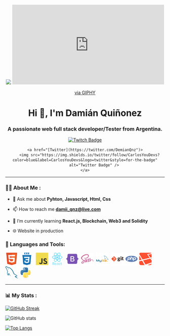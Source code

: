 <div id="header" align="center">
    <img src="https://giphy.com/gifs/coxQHKASG60HrHtvkt" width="200" />
    <iframe src="https://giphy.com/embed/coxQHKASG60HrHtvkt" width="480" height="251" frameBorder="0" class="giphy-embed" allowFullScreen></iframe><p><a href="https://giphy.com/gifs/coxQHKASG60HrHtvkt">via GIPHY</a></p>
    <h1 align="center">Hi 👋, I'm Damián Quiñonez</h1>
    <h3 align="center">A passionate web full stack developer/Tester from Argentina.</h3>
</div>


<div id="badges" align="center">
    <a href="[LinkedIn](https://linkedin.com/damianqnz)">
        <img src="https://img.shields.io/twitch/status/youdevs?color=purple&logo=twitch&style=for-the-badge"
            alt="Twitch Badge" />
    </a>
    
    <a href="[Twitter](https://twitter.com/DemianQnz")>
        <img src="https://img.shields.io/twitter/follow/CarlosYouDevs?color=blue&label=CarlosYouDevs&logo=twitter&style=for-the-badge"
            alt="Twitter Badge" />
    </a>
</div>

---

### 👨‍💻 About Me :

- 💬 Ask me about **Pyhton, Javascript, Html, Css**

- 📫 How to reach me **damii_qnz@live.com**

- 🌱 I’m currently learning **React.js, Blockchain, Web3 and Solidity**

- 🌐 Website in production


<div align="left">
    <h3>🔨 Languages and Tools:</h3>
    <div>
        <img src="https://github.com/devicons/devicon/blob/master/icons/html5/html5-original.svg" title="HTML5" alt="HTML" width="40" height="40"/>&nbsp;
        <img src="https://github.com/devicons/devicon/blob/master/icons/css3/css3-plain-wordmark.svg"  title="CSS3" alt="CSS" width="40" height="40"/>&nbsp;
        <img src="https://github.com/devicons/devicon/blob/master/icons/javascript/javascript-original.svg" title="JavaScript" alt="JavaScript" width="40" height="40"/>&nbsp;
        <img src="https://github.com/devicons/devicon/blob/master/icons/react/react-original-wordmark.svg" title="React" alt="React" width="40" height="40"/>&nbsp;
        <img src="https://github.com/devicons/devicon/blob/master/icons/bootstrap/bootstrap-plain.svg" title="Bootstrap" alt="Bootstrap" width="40" height="40"/>&nbsp;
        <img src="https://github.com/devicons/devicon/blob/master/icons/sass/sass-original.svg" title="Sass" alt="Sass" width="40" height="40"/>&nbsp;
        <img src="https://github.com/devicons/devicon/blob/master/icons/mysql/mysql-original-wordmark.svg" title="MySQL"  alt="MySQL" width="40" height="40"/>&nbsp;
        <img src="https://github.com/devicons/devicon/blob/master/icons/git/git-original-wordmark.svg" title="Git" **alt="Git" width="40" height="40"/>
        <img src="https://github.com/devicons/devicon/blob/master/icons/php/php-plain.svg" title="Git" **alt="Git" width="40" height="40"/>
        <img src="https://github.com/devicons/devicon/blob/master/icons/laravel/laravel-plain.svg" title="Git" **alt="Git" width="40" height="40"/>
        <img src="https://github.com/devicons/devicon/blob/master/icons/mysql/mysql-plain.svg" title="Git" **alt="Git" width="40" height="40"/>
        <img src="https://github.com/devicons/devicon/blob/master/icons/python/python-original.svg" title="Git" **alt="Git" width="40" height="40"/>
      </div>
</div>

---

### 📊 My Stats :

[![GitHub Streak](http://github-readme-streak-stats.herokuapp.com?user=YouDevs&theme=onedark)](https://git.io/streak-stats)

![GitHub stats](https://github-readme-stats.vercel.app/api?username=YouDevs&show_icons=true&theme=radical)

[![Top Langs](https://github-readme-stats.vercel.app/api/top-langs/?username=YouDevs&theme=tokyonight)](https://github.com/anuraghazra/github-readme-stats)

